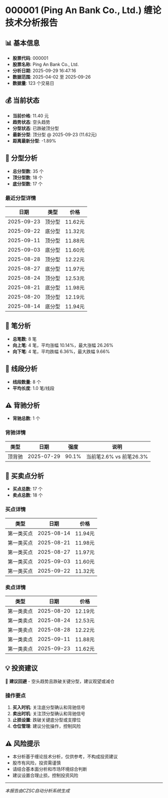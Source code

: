 # 000001 (Ping An Bank Co., Ltd.) 缠论技术分析报告

## 📊 基本信息

- **股票代码**: 000001
- **股票名称**: Ping An Bank Co., Ltd.
- **分析日期**: 2025-09-29 16:47:16
- **数据范围**: 2025-04-02 至 2025-09-26
- **数据量**: 123 个交易日

## 💰 当前状态

- **当前价格**: 11.40 元
- **趋势状态**: 空头趋势
- **分型状态**: 已跌破顶分型
- **最新分型**: 顶分型 @ 2025-09-23 (11.62元)
- **距离最新分型**: -1.89%

## 🔺 分型分析

- **总分型数**: 35 个
- **顶分型数**: 18 个
- **底分型数**: 17 个

### 最近分型详情

| 日期 | 类型 | 价格 |
|------|------|------|
| 2025-09-23 | 顶分型 | 11.62元 |
| 2025-09-22 | 底分型 | 11.32元 |
| 2025-09-11 | 顶分型 | 11.88元 |
| 2025-09-03 | 底分型 | 11.60元 |
| 2025-08-28 | 顶分型 | 12.22元 |
| 2025-08-27 | 底分型 | 11.97元 |
| 2025-08-24 | 顶分型 | 12.53元 |
| 2025-08-21 | 底分型 | 11.98元 |
| 2025-08-20 | 顶分型 | 12.19元 |
| 2025-08-14 | 底分型 | 11.94元 |

## 📏 笔分析

- **总笔数**: 8 笔
- **向上笔**: 4 笔，平均涨幅 10.14%，最大涨幅 26.26%
- **向下笔**: 4 笔，平均跌幅 6.36%，最大跌幅 9.66%

## 📐 线段分析

- **线段数量**: 8 个
- **平均长度**: 1.0 笔/线段

## ⚠️ 背驰分析

- **背驰总数**: 1 个

### 背驰详情

| 类型 | 日期 | 强度 | 说明 |
|------|------|------|------|
| 顶背驰 | 2025-07-29 | 90.1% | 当前笔2.6% vs 前笔26.3% |

## 🎯 买卖点分析

- **买点总数**: 17 个
- **卖点总数**: 18 个

### 买点详情

| 类型 | 日期 | 价格 |
|------|------|------|
| 第一类买点 | 2025-08-14 | 11.94元 |
| 第一类买点 | 2025-08-21 | 11.98元 |
| 第一类买点 | 2025-08-27 | 11.97元 |
| 第一类买点 | 2025-09-03 | 11.60元 |
| 第一类买点 | 2025-09-22 | 11.32元 |

### 卖点详情

| 类型 | 日期 | 价格 |
|------|------|------|
| 第一类卖点 | 2025-08-20 | 12.19元 |
| 第一类卖点 | 2025-08-24 | 12.53元 |
| 第一类卖点 | 2025-08-28 | 12.22元 |
| 第一类卖点 | 2025-09-11 | 11.88元 |
| 第一类卖点 | 2025-09-23 | 11.62元 |

## 💡 投资建议

🔴 **建议回避** - 空头趋势且跌破关键分型，建议观望或减仓

### 操作要点

1. **买入时机**: 关注底分型确认和背驰信号
2. **卖出时机**: 关注顶分型确认和背驰信号
3. **止损设置**: 跌破关键底分型或支撑位
4. **仓位管理**: 建议分批操作，控制风险

## ⚠️ 风险提示

- 本分析基于缠论技术分析，仅供参考，不构成投资建议
- 股市有风险，投资需谨慎
- 请结合基本面分析和市场环境综合判断
- 建议设置合理止损，控制投资风险

---
*本报告由CZSC自动分析系统生成*
